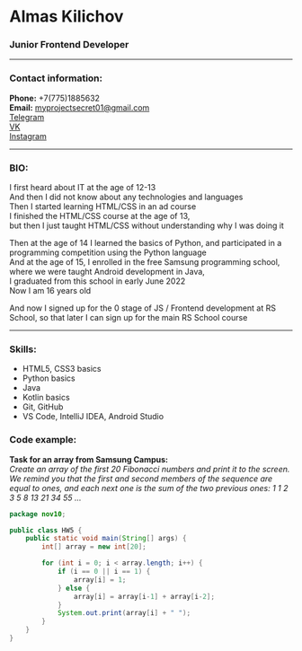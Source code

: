 # Almas Kilichov
### Junior Frontend Developer

---

### Contact information:
**Phone:** +7(775)1885632<br>
**Email:** myprojectsecret01@gmail.com<br>
[Telegram](https://t.me/secret_l_v_n_de)<br>
[VK](https://vk.com/activedirectoryremoteadmnscript)<br>
[Instagram](https://www.instagram.com/secretnastoyachiy/)<br>

---

### BIO:

I first heard about IT at the age of 12-13<br>
And then I did not know about any technologies and languages<br>
Then I started learning HTML/CSS in an ad course<br>
I finished the HTML/CSS course at the age of 13,<br>
but then I just taught HTML/CSS without understanding why I was doing it<br>

Then at the age of 14 I learned the basics of Python, and participated in a programming competition using the Python language<br>
And at the age of 15, I enrolled in the free Samsung programming school,<br>
where we were taught Android development in Java,<br>
I graduated from this school in early June 2022<br>
Now I am 16 years old<br>

And now I signed up for the 0 stage of JS / Frontend development at RS School, so that later I can sign up for the main RS School course<br>

---

### Skills:
- HTML5, CSS3 basics
- Python basics
- Java
- Kotlin basics
- Git, GitHub
- VS Code, IntelliJ IDEA, Android Studio

### Code example:
**Task for an array from Samsung Campus:**<br>
*Create an array of the first 20 Fibonacci numbers and print it to the screen. We remind you that the first and second members of the sequence are equal to ones, and each next one is the sum of the two previous ones: 1 1 2 3 5 8 13 21 34 55 ...*
```java
package nov10;

public class HW5 {
    public static void main(String[] args) {
        int[] array = new int[20];

        for (int i = 0; i < array.length; i++) {
            if (i == 0 || i == 1) {
                array[i] = 1;
            } else {
                array[i] = array[i-1] + array[i-2];
            }
            System.out.print(array[i] + " ");
        }
    }
}
```